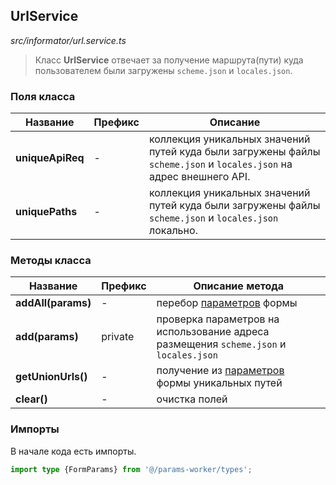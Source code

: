 ## UrlService

_src/informator/url.service.ts_

> Класс **UrlService** отвечает за получение маршрута(пути) куда пользователем были загружены `scheme.json` и `locales.json`.

### Поля класса

| Название         | Префикс | Описание                                                                                                            |
|------------------|---------|---------------------------------------------------------------------------------------------------------------------|
| **uniqueApiReq** | -       | коллекция уникальных значений путей куда были загружены файлы `scheme.json` и `locales.json` на адрес внешнего API. |
| **uniquePaths**  | -       | коллекция уникальных значений путей куда были загружены файлы `scheme.json` и `locales.json` локально.              |

### Методы класса

| Название           | Префикс | Описание метода                                                                       |
|--------------------|---------|---------------------------------------------------------------------------------------|
| **addAll(params)** | -       | перебор [параметров](../PARAMSWORKER.md) формы                                          |
| **add(params)**    | private | проверка параметров на использование адреса размещения `scheme.json` и `locales.json` |
| **getUnionUrls()** | -       | получение из [параметров](../PARAMSWORKER.md) формы уникальных путей                    |
| **clear()**        | -       | очистка полей                                                                         |


### Импорты

В начале кода есть импорты.

```ts
import type {FormParams} from '@/params-worker/types';
```
